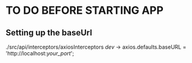 # TO DO BEFORE STARTING APP 

## Setting up the baseUrl
./src/api/interceptors/axiosInterceptors
*dev* -> axios.defaults.baseURL = 'http://localhost:*your_port*';



